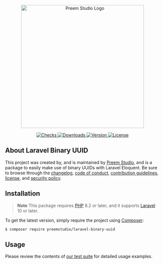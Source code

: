 <p align="center">
    <a href="https://preem.studio" target="_blank">
        <img src="https://raw.githubusercontent.com/PreemStudio/assets/main/logo-text.svg" width="400" alt="Preem Studio Logo" />
    </a>
</p>

<p align="center">
    <a href="https://github.com/PreemStudio/laravel-binary-uuid/actions">
        <img src="https://badge.sh/github/check-runs/PreemStudio/laravel-binary-uuid" alt="Checks" />
    </a>
    <a href="https://packagist.org/packages/preemstudio/laravel-binary-uuid">
        <img src="https://badge.sh/packagist/downloads/PreemStudio/laravel-binary-uuid" alt="Downloads" />
    </a>
    <a href="https://packagist.org/packages/preemstudio/laravel-binary-uuid">
        <img src="https://badge.sh/packagist/version/PreemStudio/laravel-binary-uuid" alt="Version" />
    </a>
    <a href="https://packagist.org/packages/preemstudio/laravel-binary-uuid">
        <img src="https://badge.sh/packagist/license/PreemStudio/laravel-binary-uuid" alt="License" />
    </a>
</p>

## About Laravel Binary UUID

This project was created by, and is maintained by [Preem Studio](https://github.com/PreemStudio), and is a package to easily make use of binary UUIDs with Laravel Eloquent. Be sure to browse through the [changelog](CHANGELOG.md), [code of conduct](.github/CODE_OF_CONDUCT.md), [contribution guidelines](.github/CONTRIBUTING.md), [license](LICENSE), and [security policy](.github/SECURITY.md).

## Installation

> **Note**
> This package requires [PHP](https://www.php.net/) 8.2 or later, and it supports [Laravel](https://laravel.com/) 10 or later.

To get the latest version, simply require the project using [Composer](https://getcomposer.org/):

```bash
$ composer require preemstudio/laravel-binary-uuid
```

## Usage

Please review the contents of [our test suite](/tests) for detailed usage examples.
